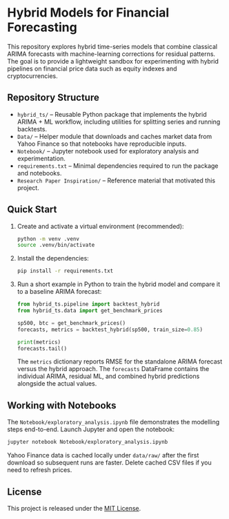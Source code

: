 # Hybrid Models for Financial Forecasting

This repository explores hybrid time-series models that combine classical ARIMA
forecasts with machine-learning corrections for residual patterns. The goal is
to provide a lightweight sandbox for experimenting with hybrid pipelines on
financial price data such as equity indexes and cryptocurrencies.

## Repository Structure

- `hybrid_ts/` – Reusable Python package that implements the hybrid ARIMA + ML
  workflow, including utilities for splitting series and running backtests.
- `Data/` – Helper module that downloads and caches market data from Yahoo
  Finance so that notebooks have reproducible inputs.
- `Notebook/` – Jupyter notebook used for exploratory analysis and experimentation.
- `requirements.txt` – Minimal dependencies required to run the package and notebooks.
- `Research Paper Inspiration/` – Reference material that motivated this project.

## Quick Start

1. Create and activate a virtual environment (recommended):
   ```bash
   python -m venv .venv
   source .venv/bin/activate
   ```
2. Install the dependencies:
   ```bash
   pip install -r requirements.txt
   ```
3. Run a short example in Python to train the hybrid model and compare it to a
   baseline ARIMA forecast:
   ```python
   from hybrid_ts.pipeline import backtest_hybrid
   from hybrid_ts.data import get_benchmark_prices

   sp500, btc = get_benchmark_prices()
   forecasts, metrics = backtest_hybrid(sp500, train_size=0.85)

   print(metrics)
   forecasts.tail()
   ```
   The `metrics` dictionary reports RMSE for the standalone ARIMA forecast versus
   the hybrid approach. The `forecasts` DataFrame contains the individual ARIMA,
   residual ML, and combined hybrid predictions alongside the actual values.

## Working with Notebooks

The `Notebook/exploratory_analysis.ipynb` file demonstrates the modelling steps
end-to-end. Launch Jupyter and open the notebook:

```bash
jupyter notebook Notebook/exploratory_analysis.ipynb
```

Yahoo Finance data is cached locally under `data/raw/` after the first download
so subsequent runs are faster. Delete cached CSV files if you need to refresh
prices.

## License

This project is released under the [MIT License](LICENSE).


